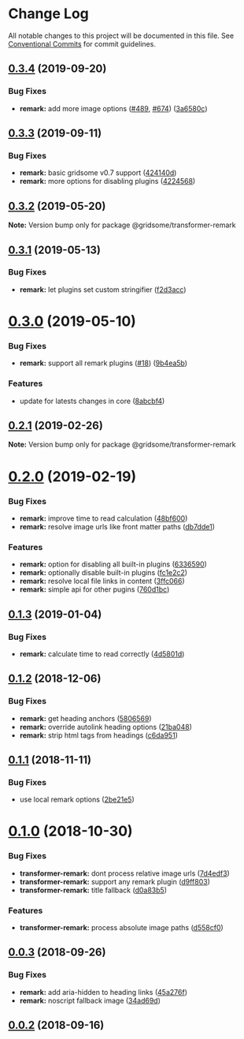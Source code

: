 # Change Log

All notable changes to this project will be documented in this file.
See [Conventional Commits](https://conventionalcommits.org) for commit guidelines.

## [0.3.4](https://github.com/gridsome/gridsome/tree/master/packages/transformer-remark/compare/@gridsome/transformer-remark@0.3.3...@gridsome/transformer-remark@0.3.4) (2019-09-20)


### Bug Fixes

* **remark:** add more image options ([#489](https://github.com/gridsome/gridsome/tree/master/packages/transformer-remark/issues/489), [#674](https://github.com/gridsome/gridsome/tree/master/packages/transformer-remark/issues/674)) ([3a6580c](https://github.com/gridsome/gridsome/tree/master/packages/transformer-remark/commit/3a6580c))





## [0.3.3](https://github.com/gridsome/gridsome/tree/master/packages/transformer-remark/compare/@gridsome/transformer-remark@0.3.2...@gridsome/transformer-remark@0.3.3) (2019-09-11)


### Bug Fixes

* **remark:** basic gridsome v0.7 support ([424140d](https://github.com/gridsome/gridsome/tree/master/packages/transformer-remark/commit/424140d))
* **remark:** more options for disabling plugins ([4224568](https://github.com/gridsome/gridsome/tree/master/packages/transformer-remark/commit/4224568))





## [0.3.2](https://github.com/gridsome/gridsome/tree/master/packages/transformer-remark/compare/@gridsome/transformer-remark@0.3.1...@gridsome/transformer-remark@0.3.2) (2019-05-20)

**Note:** Version bump only for package @gridsome/transformer-remark





## [0.3.1](https://github.com/gridsome/gridsome/tree/master/packages/transformer-remark/compare/@gridsome/transformer-remark@0.3.0...@gridsome/transformer-remark@0.3.1) (2019-05-13)


### Bug Fixes

* **remark:** let plugins set custom stringifier ([f2d3acc](https://github.com/gridsome/gridsome/tree/master/packages/transformer-remark/commit/f2d3acc))





# [0.3.0](https://github.com/gridsome/gridsome/tree/master/packages/transformer-remark/compare/@gridsome/transformer-remark@0.2.1...@gridsome/transformer-remark@0.3.0) (2019-05-10)


### Bug Fixes

* **remark:** support all remark plugins ([#18](https://github.com/gridsome/gridsome/tree/master/packages/transformer-remark/issues/18)) ([9b4ea5b](https://github.com/gridsome/gridsome/tree/master/packages/transformer-remark/commit/9b4ea5b))


### Features

* update for latests changes in core ([8abcbf4](https://github.com/gridsome/gridsome/tree/master/packages/transformer-remark/commit/8abcbf4))





<a name="0.2.1"></a>
## [0.2.1](https://github.com/gridsome/gridsome/tree/master/packages/transformer-remark/compare/@gridsome/transformer-remark@0.2.0...@gridsome/transformer-remark@0.2.1) (2019-02-26)

**Note:** Version bump only for package @gridsome/transformer-remark





<a name="0.2.0"></a>
# [0.2.0](https://github.com/gridsome/gridsome/tree/master/packages/remark-prismjs/compare/@gridsome/transformer-remark@0.1.3...@gridsome/transformer-remark@0.2.0) (2019-02-19)


### Bug Fixes

* **remark:** improve time to read calculation ([48bf600](https://github.com/gridsome/gridsome/tree/master/packages/remark-prismjs/commit/48bf600))
* **remark:** resolve image urls like front matter paths ([db7dde1](https://github.com/gridsome/gridsome/tree/master/packages/remark-prismjs/commit/db7dde1))


### Features

* **remark:** option for disabling all built-in plugins ([6336590](https://github.com/gridsome/gridsome/tree/master/packages/remark-prismjs/commit/6336590))
* **remark:** optionally disable built-in plugins ([fc1e2c2](https://github.com/gridsome/gridsome/tree/master/packages/remark-prismjs/commit/fc1e2c2))
* **remark:** resolve local file links in content ([3ffc066](https://github.com/gridsome/gridsome/tree/master/packages/remark-prismjs/commit/3ffc066))
* **remark:** simple api for other pugins ([760d1bc](https://github.com/gridsome/gridsome/tree/master/packages/remark-prismjs/commit/760d1bc))





<a name="0.1.3"></a>
## [0.1.3](https://github.com/gridsome/gridsome/compare/@gridsome/transformer-remark@0.1.2...@gridsome/transformer-remark@0.1.3) (2019-01-04)


### Bug Fixes

* **remark:** calculate time to read correctly ([4d5801d](https://github.com/gridsome/gridsome/commit/4d5801d))


<a name="0.1.2"></a>
## [0.1.2](https://github.com/gridsome/gridsome/compare/@gridsome/transformer-remark@0.1.1...@gridsome/transformer-remark@0.1.2) (2018-12-06)


### Bug Fixes

* **remark:** get heading anchors ([5806569](https://github.com/gridsome/gridsome/commit/5806569))
* **remark:** override autolink heading options ([21ba048](https://github.com/gridsome/gridsome/commit/21ba048))
* **remark:** strip html tags from headings ([c6da951](https://github.com/gridsome/gridsome/commit/c6da951))


<a name="0.1.1"></a>
## [0.1.1](https://github.com/gridsome/gridsome/compare/@gridsome/transformer-remark@0.1.0...@gridsome/transformer-remark@0.1.1) (2018-11-11)


### Bug Fixes

* use local remark options ([2be21e5](https://github.com/gridsome/gridsome/commit/2be21e5))


<a name="0.1.0"></a>
# [0.1.0](https://github.com/gridsome/gridsome/compare/@gridsome/transformer-remark@0.0.3...@gridsome/transformer-remark@0.1.0) (2018-10-30)


### Bug Fixes

* **transformer-remark:** dont process relative image urls ([7d4edf3](https://github.com/gridsome/gridsome/commit/7d4edf3))
* **transformer-remark:** support any remark plugin ([d9ff803](https://github.com/gridsome/gridsome/commit/d9ff803))
* **transformer-remark:** title fallback ([d0a83b5](https://github.com/gridsome/gridsome/commit/d0a83b5))


### Features

* **transformer-remark:** process absolute image paths ([d558cf0](https://github.com/gridsome/gridsome/commit/d558cf0))


<a name="0.0.3"></a>
## [0.0.3](https://github.com/gridsome/gridsome/compare/142896c2454016dc989a7872faffec7263fc658c...@gridsome/transformer-remark@0.0.3) (2018-09-26)


### Bug Fixes

* **remark:** add aria-hidden to heading links ([45a276f](https://github.com/gridsome/gridsome/commit/45a276f))
* **remark:** noscript fallback image ([34ad69d](https://github.com/gridsome/gridsome/commit/34ad69d))



<a name="0.0.2"></a>
## [0.0.2](https://github.com/gridsome/gridsome/compare/142896c2454016dc989a7872faffec7263fc658c...@gridsome/transformer-remark@0.0.3) (2018-09-16)
